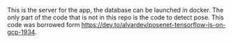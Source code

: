 This is the server for the  app, the database can be launched in docker. The only part of the code that is not in this repo is the code to detect pose. This code was borrowed form https://dev.to/alvardev/posenet-tensorflow-js-on-gcp-1934.